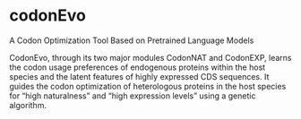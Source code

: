 # codonEvo
A Codon Optimization Tool Based on Pretrained Language Models

CodonEvo, through its two major modules CodonNAT and CodonEXP, learns the codon usage preferences of endogenous proteins within the host species and the latent features of highly expressed CDS sequences. It guides the codon optimization of heterologous proteins in the host species for “high naturalness” and “high expression levels” using a genetic algorithm.
